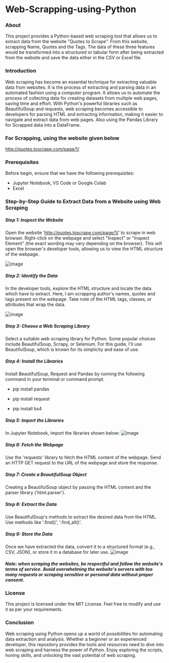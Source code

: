 # Web-Scrapping-using-Python
### About
This project provides a Python-based web scraping tool that allows us to extract data from the website "Quotes to Scrape". From this website, scrapping Name, Quotes and the Tags. The data of these three features would be transformed into a structured or tabular form after being extracted from the website and save the data either in the CSV or Excel file.
### Introduction
Web scraping has become an essential technique for extracting valuable data from websites. It is the process of extracting and parsing data in an automated fashion using a computer program. It allows us to automate the process of collecting data for creating datasets from multiple web pages, saving time and effort. With Python's powerful libraries such as BeautifulSoup and requests, web scraping becomes accessible to developers for parsing HTML and extracting information, making it easier to navigate and extract data from web pages. Also using the Pandas Library for Scrapped data into a DataFrame.
### For Scrapping, using the website given below
http://quotes.toscrape.com/page/1/
### Prerequisites
Before begin, ensure that we have the following prerequisites:
* Jupyter Notebook, VS Code or Google Colab
* Excel
### Step-by-Step Guide to Extract Data from a Website using Web Scraping
##### Step 1: Inspect the Website 
Open the website 'http://quotes.toscrape.com/page/1/' to scrape in web browser. Right-click on the webpage and select "Inspect" or "Inspect Element" (the exact wording may vary depending on the browser). This will open the browser's developer tools, allowing us to view the HTML structure of the webpage.

![image](https://github.com/shaheeneqbal/Web-Scrapping-using-Python/assets/67499556/dd795993-6b7a-469f-b15e-7d866e74d7c7)
##### Step 2: Identify the Data
In the developer tools, explore the HTML structure and locate the data which have to extract. Here, I am scrapping author's names, quotes and tags present on the webpage. Take note of the HTML tags, classes, or attributes that wrap the data.

![image](https://github.com/shaheeneqbal/Web-Scrapping-using-Python/assets/67499556/a04fe8f1-6d16-4a6f-b58a-5006a65cf850)
##### Step 3: Choose a Web Scraping Library
Select a suitable web scraping library for Python. Some popular choices include BeautifulSoup, Scrapy, or Selenium. For this guide, I'll use BeautifulSoup, which is known for its simplicity and ease of use.
##### Step 4: Install the Libraries
Install BeautifulSoup, Request and Pandas by running the following command in your terminal or command prompt.
* pip install pandas

* pip install request

* pip install bs4

##### Step 5: Import the Libraries
In Jupyter Notebook, import the libraries shown below:
![image](https://github.com/shaheeneqbal/Web-Scrapping-using-Python/assets/67499556/43d5c228-60b8-4107-bddb-58556a4d80eb)
##### Step 6: Fetch the Webpage
Use the 'requests' library to fetch the HTML content of the webpage. Send an HTTP GET request to the URL of the webpage and store the response.
##### Step 7: Create a BeautifulSoup Object
Creating a BeautifulSoup object by passing the HTML content and the parser library ('html.parser').
##### Step 8: Extract the Data
Use BeautifulSoup's methods to extract the desired data from the HTML. Use methods like '.find()', '.find_all()'. 
##### Step 9: Store the Data
Once we have extracted the data, convert it to a structured format (e.g., CSV, JSON), or store it in a database for later use.
![image](https://github.com/shaheeneqbal/Web-Scrapping-using-Python/assets/67499556/a3293743-954a-43ba-a701-89b791a4351d)
##### Note: when scraping the websites, be respectful and follow the website's terms of service. Avoid overwhelming the website's servers with too many requests or scraping sensitive or personal data without proper consent.
### License
This project is licensed under the MIT License. Feel free to modify and use it as per your requirements.
### Conclusion
Web scraping using Python opens up a world of possibilities for automating data extraction and analysis. Whether a beginner or an experienced developer, this repository provides the tools and resources need to dive into web scraping and harness the power of Python. Enjoy exploring the scripts, honing skills, and unlocking the vast potential of web scraping.

